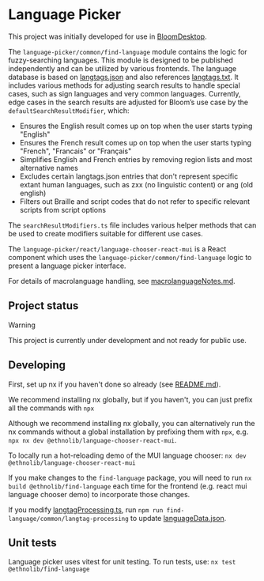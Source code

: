 # Language Picker

This project was initially developed for use in [BloomDesktop](https://github.com/BloomBooks/BloomDesktop).

The `language-picker/common/find-language` module contains the logic for fuzzy-searching languages. This module is designed to be published independently and can be utilized by various frontends. The language database is based on [langtags.json](https://github.com/silnrsi/langtags) and also references [langtags.txt](https://github.com/silnrsi/langtags/blob/master/doc/tagging.md#langtagstxt). It includes various methods for adjusting search results to handle special cases, such as sign languages and very common languages. Currently, edge cases in the search results are adjusted for Bloom’s use case by the `defaultSearchResultModifier`, which:

- Ensures the English result comes up on top when the user starts typing "English"
- Ensures the French result comes up on top when the user starts typing "French", "Francais" or "Français"
- Simplifies English and French entries by removing region lists and most alternative names
- Excludes certain langtags.json entries that don't represent specific extant human languages, such as zxx (no linguistic content) or ang (old english)
- Filters out Braille and script codes that do not refer to specific relevant scripts from script options

The `searchResultModifiers.ts` file includes various helper methods that can be used to create modifiers suitable for different use cases.

The `language-picker/react/language-chooser-react-mui` is a React component which uses the `language-picker/common/find-language` logic to present a language picker interface.

For details of macrolanguage handling, see [macrolanguageNotes.md](macrolanguageNotes.md).

## Project status

> [!warning]
> This project is currently under development and not ready for public use.

## Developing

First, set up nx if you haven't done so already (see [README.md](../../README.md)).

We recommend installing nx globally, but if you haven't, you can just prefix all the commands with `npx`

Although we recommend installing nx globally, you can alternatively run the nx commands without a global installation by prefixing them with `npx`, e.g. `npx nx dev @ethnolib/language-chooser-react-mui`.

To locally run a hot-reloading demo of the MUI language chooser: `nx dev @ethnolib/language-chooser-react-mui`

If you make changes to the `find-language` package, you will need to run `nx build @ethnolib/find-language` each time for the frontend (e.g. react mui language chooser demo) to incorporate those changes.

If you modify [langtagProcessing.ts](common/find-language/langtagProcessing.ts), run `npm run find-language/common/langtag-processing` to update [languageData.json](common/find-language/languageData.json).

## Unit tests

Language picker uses vitest for unit testing. To run tests, use:
`nx test @ethnolib/find-language`

